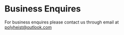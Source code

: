 # Business Enquires

For business enquires please contact us through email at polyheist@outlook.com

